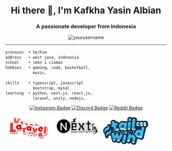 <!-- Banner atau Greeting -->
<h1 align="center">Hi there 👋, I'm Kafkha Yasin Albian</h1>
<h3 align="center">A passionate developer from Indonesia</h3>

<!-- GitHub Profile Views -->
<p align="center">
  <img src="https://komarev.com/ghpvc/?username=yourusername&label=Profile%20views&color=0e75b6&style=flat" alt="yourusername" />
</p>

---

```haskel
pronouns  • he/him
address   • west java, indonesia
school    • smkn 1 ciomas
hobbies   • gaming, code, basketball, 
            music.

skills    • typescript, javascript
            bootstrap, mysql
learning  • python, next.js, react.js,
            laravel, unity, nodejs,
```

<div align="center">
  
  [![Instagram Badge](https://img.shields.io/badge/Instagram-E4405F?style=for-the-badge&logo=instagram&logoColor=white)](https://www.instagram.com/kafkha_y/)
  [![Discord Badge](https://img.shields.io/badge/Discord-7289DA?style=for-the-badge&logo=discord&logoColor=white)](https://discord.com/users/354831939099688962)
  [![Reddit Badge](https://img.shields.io/badge/Reddit-FF4500?style=for-the-badge&logo=Reddit&logoColor=white)](https://www.reddit.com/user/Difficult-Cellist833/)

</div>


<img align="left" alt="Laravel" width="150" src="https://raw.githubusercontent.com/rakha-elctrnx/assets/main/laravel.png" />
<img align="left" alt="Next Js" width="150" src="https://raw.githubusercontent.com/rakha-elctrnx/assets/main/next-js.png" />
<img align="left" alt="Tailwind" width="150" src="https://raw.githubusercontent.com/rakha-elctrnx/assets/main/tailwind.png" />

